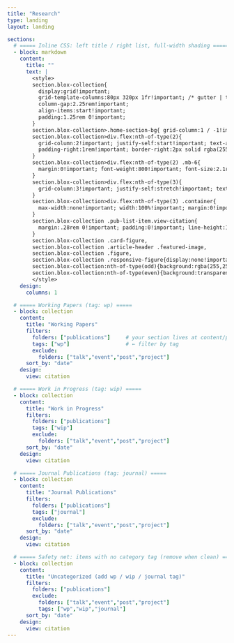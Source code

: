 ```yaml
---
title: "Research"
type: landing
layout: landing

sections:
  # ===== Inline CSS: left title / right list, full-width shading =====
  - block: markdown
    content:
      title: ""
      text: |
        <style>
        section.blox-collection{
          display:grid!important;
          grid-template-columns:80px 320px 1fr!important; /* gutter | title | list */
          column-gap:2.25rem!important;
          align-items:start!important;
          padding:1.25rem 0!important;
        }
        section.blox-collection>.home-section-bg{ grid-column:1 / -1!important }
        section.blox-collection>div.flex:nth-of-type(2){
          grid-column:2!important; justify-self:start!important; text-align:left!important;
          padding-right:1rem!important; border-right:2px solid rgba(255,255,255,.1)!important;
        }
        section.blox-collection>div.flex:nth-of-type(2) .mb-6{
          margin:0!important; font-weight:800!important; font-size:2.1rem!important; line-height:1.15!important;
        }
        section.blox-collection>div.flex:nth-of-type(3){
          grid-column:3!important; justify-self:stretch!important; text-align:left!important; width:100%!important;
        }
        section.blox-collection>div.flex:nth-of-type(3) .container{
          max-width:none!important; width:100%!important; margin:0!important; padding:0!important;
        }
        section.blox-collection .pub-list-item.view-citation{
          margin:.28rem 0!important; padding:0!important; line-height:1.35!important; font-size:1rem!important;
        }
        section.blox-collection .card-figure,
        section.blox-collection .article-header .featured-image,
        section.blox-collection .figure,
        section.blox-collection .responsive-figure{display:none!important}
        section.blox-collection:nth-of-type(odd){background:rgba(255,255,255,.03)!important}
        section.blox-collection:nth-of-type(even){background:transparent!important}
        </style>
    design:
      columns: 1

  # ===== Working Papers (tag: wp) =====
  - block: collection
    content:
      title: "Working Papers"
      filters:
        folders: ["publications"]     # your section lives at content/publications/
        tags: ["wp"]                  # ← filter by tag
        exclude:
          folders: ["talk","event","post","project"]
      sort_by: "date"
    design:
      view: citation

  # ===== Work in Progress (tag: wip) =====
  - block: collection
    content:
      title: "Work in Progress"
      filters:
        folders: ["publications"]
        tags: ["wip"]
        exclude:
          folders: ["talk","event","post","project"]
      sort_by: "date"
    design:
      view: citation

  # ===== Journal Publications (tag: journal) =====
  - block: collection
    content:
      title: "Journal Publications"
      filters:
        folders: ["publications"]
        tags: ["journal"]
        exclude:
          folders: ["talk","event","post","project"]
      sort_by: "date"
    design:
      view: citation

  # ===== Safety net: items with no category tag (remove when clean) =====
  - block: collection
    content:
      title: "Uncategorized (add wp / wip / journal tag)"
      filters:
        folders: ["publications"]
        exclude:
          folders: ["talk","event","post","project"]
          tags: ["wp","wip","journal"]
      sort_by: "date"
    design:
      view: citation
---
```


